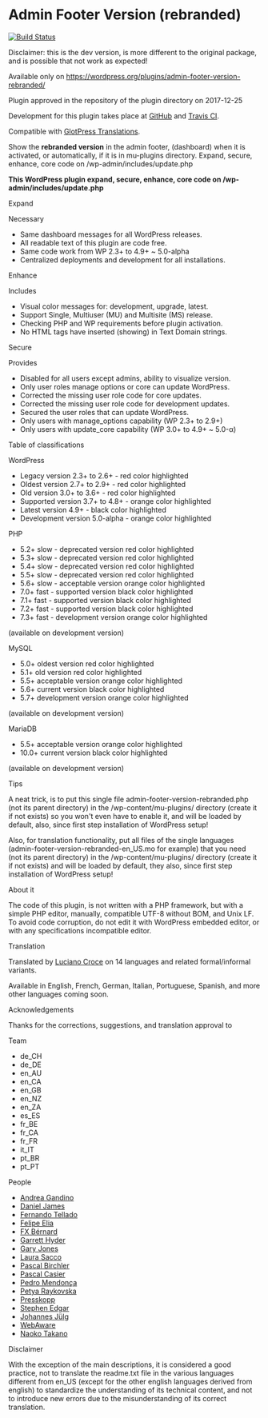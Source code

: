 # Admin Footer Version (rebranded)

[![Build Status](https://travis-ci.org/luciano-croce/admin-footer-version-rebranded.svg?branch=master)](https://travis-ci.org/luciano-croce/admin-footer-version-rebranded)

Disclaimer: this is the dev version, is more different to the original package, and is possible that not work as expected!

Available only on https://wordpress.org/plugins/admin-footer-version-rebranded/

Plugin approved in the repository of the plugin directory on 2017-12-25

Development for this plugin takes place at [GitHub](https://github.com/luciano-croce/admin-footer-version-rebranded/) and [Travis CI](https://travis-ci.org/luciano-croce/admin-footer-version-rebranded/).

Compatible with [GlotPress Translations](https://translate.wordpress.org/projects/wp-plugins/admin-footer-version-rebranded). 

Show the **rebranded version** in the admin footer, (dashboard) when it is activated, or automatically, if it is in mu-plugins directory. Expand, secure, enhance, core code on /wp-admin/includes/update.php

**This WordPress plugin expand, secure, enhance, core code on /wp-admin/includes/update.php**

Expand

Necessary

* Same dashboard messages for all WordPress releases.
* All readable text of this plugin are code free.
* Same code work from WP 2.3+ to 4.9+ ~ 5.0-alpha
* Centralized deployments and development for all installations.

Enhance

Includes

* Visual color messages for: development, upgrade, latest.
* Support Single, Multiuser (MU) and Multisite (MS) release.
* Checking PHP and WP requirements before plugin activation.
* No HTML tags have inserted (showing) in Text Domain strings.

Secure

Provides

* Disabled for all users except admins, ability to visualize version.
* Only user roles manage options or core can update WordPress.
* Corrected the missing user role code for core updates.
* Corrected the missing user role code for development updates.
* Secured the user roles that can update WordPress.
* Only users with manage_options capability (WP 2.3+ to 2.9+)
* Only users with update_core capability (WP 3.0+ to 4.9+ ~ 5.0-α)

Table of classifications

WordPress

 * Legacy version 2.3+ to 2.6+ - red color highlighted
 * Oldest version 2.7+ to 2.9+ - red color highlighted
 * Old version 3.0+ to 3.6+ - red color highlighted
 * Supported version 3.7+ to 4.8+ - orange color highlighted
 * Latest version 4.9+ - black color highlighted
 * Development version 5.0-alpha - orange color highlighted

PHP

 * 5.2+ slow - deprecated version red color highlighted
 * 5.3+ slow - deprecated version red color highlighted
 * 5.4+ slow - deprecated version red color highlighted
 * 5.5+ slow - deprecated version red color highlighted
 * 5.6+ slow - acceptable version orange color highlighted
 * 7.0+ fast - supported version black color highlighted
 * 7.1+ fast - supported version black color highlighted
 * 7.2+ fast - supported version black color highlighted
 * 7.3+ fast - development version orange color highlighted

(available on development version)

MySQL

 * 5.0+ oldest version red color highlighted
 * 5.1+ old version red color highlighted
 * 5.5+ acceptable version orange color highlighted
 * 5.6+ current version black color highlighted
 * 5.7+ development version orange color highlighted

(available on development version) 

MariaDB

 * 5.5+ acceptable version orange color highlighted
 * 10.0+ current version black color highlighted

(available on development version)

Tips

A neat trick, is to put this single file admin-footer-version-rebranded.php (not its parent directory) in the /wp-content/mu-plugins/ directory (create it if not exists) so you won't even have to enable it, and will be loaded by default, also, since first step installation of WordPress setup!

Also, for translation functionality, put all files of the single languages (admin-footer-version-rebranded-en_US.mo for example) that you need (not its parent directory) in the /wp-content/mu-plugins/ directory (create it if not exists) and will be loaded by default, they also, since first step installation of WordPress setup!

About it

The code of this plugin, is not written with a PHP framework, but with a simple PHP editor, manually, compatible UTF-8 without BOM, and Unix LF. To avoid code corruption, do not edit it with WordPress embedded editor, or with any specifications incompatible editor.

Translation

Translated by [Luciano Croce](https://profiles.wordpress.org/luciano-croce/) on 14 languages and related formal/informal variants.

Available in English, French, German, Italian, Portuguese, Spanish, and more other languages coming soon.

Acknowledgements

Thanks for the corrections, suggestions, and translation approval to

Team

 * de_CH
 * de_DE
 * en_AU
 * en_CA
 * en_GB
 * en_NZ
 * en_ZA
 * es_ES
 * fr_BE
 * fr_CA
 * fr_FR
 * it_IT
 * pt_BR
 * pt_PT

People

 * [Andrea Gandino](https://profiles.wordpress.org/andg/)
 * [Daniel James](https://profiles.wordpress.org/danieltj/)
 * [Fernando Tellado](https://profiles.wordpress.org/fernandot/)
 * [Felipe Elia](https://profiles.wordpress.org/felipeelia/)
 * [FX Bérnard](https://profiles.wordpress.org/fxbenard/)
 * [Garrett Hyder](https://profiles.wordpress.org/garrett-eclipse/)
 * [Gary Jones](https://profiles.wordpress.org/garyj/)
 * [Laura Sacco](https://profiles.wordpress.org/lasacco/)
 * [Pascal Birchler](https://profiles.wordpress.org/swissspidy/)
 * [Pascal Casier](https://profiles.wordpress.org/casiepa/)
 * [Pedro Mendonça](https://profiles.wordpress.org/pedromendonca/)
 * [Petya Raykovska](https://profiles.wordpress.org/petya/)
 * [Presskopp](https://profiles.wordpress.org/presskopp/)
 * [Stephen Edgar](https://profiles.wordpress.org/netweb/)
 * [Johannes Jülg](https://profiles.wordpress.org/timse201/)
 * [WebAware](https://profiles.wordpress.org/webaware/)
 * [Naoko Takano](https://profiles.wordpress.org/nao/)

Disclaimer

With the exception of the main descriptions, it is considered a good practice, not to translate the readme.txt file in the various languages different from en_US (except for the other english languages derived from english) to standardize the understanding of its technical content, and not to introduce new errors due to the misunderstanding of its correct translation.
